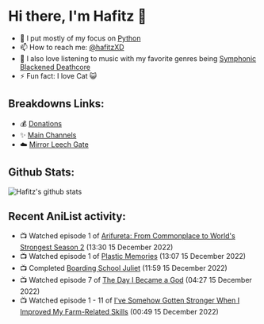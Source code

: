# Hi there, I'm Hafitz 👋
- 🐍 I put mostly of my focus on [Python](https://python.org)
- 📫 How to reach me: [@hafitzXD](https://t.me/hafitzXD)
- 🎵 I also love listening to music with my favorite genres being [Symphonic Blackened Deathcore](https://youtu.be/qyYmS_iBcy4)
- ⚡ Fun fact: I love Cat 😺

## Breakdowns Links:
- 💰 [Donations](https://t.me/TheBreakdowns/2)
- ✨ [Main Channels](https://t.me/TheBreakdowns)
- ☁️ [Mirror Leech Gate](https://t.me/BreakdownsGate)

## Github Stats:
![Hafitz's github stats](https://github-readme-stats.vercel.app/api?username=breakdowns&show_icons=true&count_private=true&bg_color=00000000&text_color=777)

## Recent AniList activity:
<!-- ANILIST_ACTIVITY:start -->

-   📺 Watched episode 1 of [Arifureta: From Commonplace to World's Strongest Season 2](https://anilist.co/anime/112323) (13:30 15 December 2022)
-   📺 Watched episode 1 of [Plastic Memories](https://anilist.co/anime/20872) (13:07 15 December 2022)
-   📺 Completed [Boarding School Juliet](https://anilist.co/anime/101310) (11:59 15 December 2022)
-   📺 Watched episode 7 of [The Day I Became a God](https://anilist.co/anime/118419) (04:27 15 December 2022)
-   📺 Watched episode 1 - 11 of [I've Somehow Gotten Stronger When I Improved My Farm-Related Skills](https://anilist.co/anime/145815) (00:49 15 December 2022)

<!-- ANILIST_ACTIVITY:end -->
